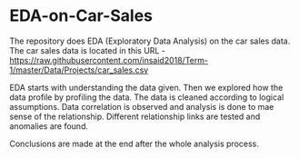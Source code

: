 # EDA-on-Car-Sales

The repository does EDA (Exploratory Data Analysis) on the car sales data. The car sales data is located in this URL - https://raw.githubusercontent.com/insaid2018/Term-1/master/Data/Projects/car_sales.csv

EDA starts with understanding the data given. Then we explored how the data profile by profiling the data. The data is cleaned according to logical assumptions. Data correlation is observed and analysis is done to mae sense of the relationship. Different relationship links are tested and anomalies are found.

Conclusions are made at the end after the whole analysis process.
